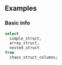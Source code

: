 ## Examples

### Basic info

```sql
select
  simple_struct,
  array_struct,
  nested_struct
from
  chaos_struct_columns;
```